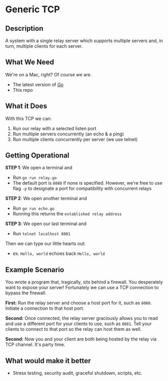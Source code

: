 # Generic TCP 

## Description

A system with a single relay server which supports multiple servers and, in turn, multiple clients for each server. 

## What We Need

We're on a Mac, right? Of course we are. 

- The latest version of [Go](https://golang.org/doc/install#install)
- This repo

## What it Does

With this TCP we can:

1. Run our relay with a selected listen port
2. Run multiple servers concurrently (an echo & a ping)
3. Run multiple clients concurrently per server (we use telnet)

## Getting Operational

**STEP 1**: We open a terminal and  
- Run `go run relay.go`
- The default port is `8080` if none is specified. However, we're free to use flag `-p` to designate a port for compatibility with concurrent relays

**STEP 2**: We open another terminal and 
- Run `go run echo.go`
- Running this returns the `established relay address`

**STEP 3**: We open our last terminal and
- Run `telnet localhost 8081`

Then we can type our little hearts out:
- ex. `Hello, world` echoes back `Hello, world`

## Example Scenario

You wrote a program that, tragically, sits behind a firewall. You desperately want to expose your server! Fortunately we can use a TCP connection to bypass the firewall. 

**First:** Run the relay server and choose a host port for it, such as `8080`. Initiate a connection to that host port.

**Second:** Once connected, the relay server graciously allows you to read and use a different port for your clients to use, such as `8081`. Tell your clients to connect to that port so the relay can host them as well. 

**Second:** Now you and your client are both being hosted by the relay via TCP channel. It's party time. 


## What would make it better

- Stress testing, security audit, graceful shutdown, scripts, etc.